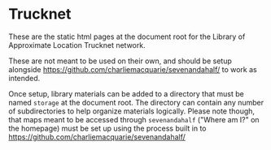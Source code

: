 # Trucknet

These are the static html pages at the document root for the Library of Approximate Location Trucknet network. 

These are not meant to be used on their own, and should be setup alongside <https://github.com/charliemacquarie/sevenandahalf/> to work as intended.

Once setup, library materials can be added to a directory that must be named `storage` at the document root. The directory can contain any number of subdirectories to help organize materials logically. Please note though, that maps meant to be accessed through `sevenandahalf` ("Where am I?" on the homepage) must be set up using the process built in to <https://github.com/charliemacquarie/sevenandahalf/>
